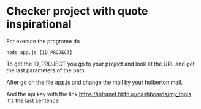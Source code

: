 # Checker project with quote inspirational

For execute the programe do

```node app.js [ID_PROJECT]```

To get the ID_PROJECT you go to your project and look at the URL and get the last parameters of the path

After go on the file app.js and change the mail by your holberton mail.

And the api key with the link https://intranet.hbtn.io/dashboards/my_tools it's the last sentence
